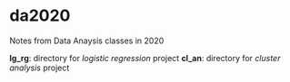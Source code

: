 # da2020
Notes from Data Anaysis classes in 2020

**lg_rg**: directory for *logistic regression* project
**cl_an**: directory for *cluster analysis* project
